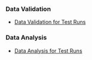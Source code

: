 

### Data Validation  
- [Data Validation for Test Runs](CleanedByBR/)

### Data Analysis  
- [Data Analysis for Test Runs](Validated/)

